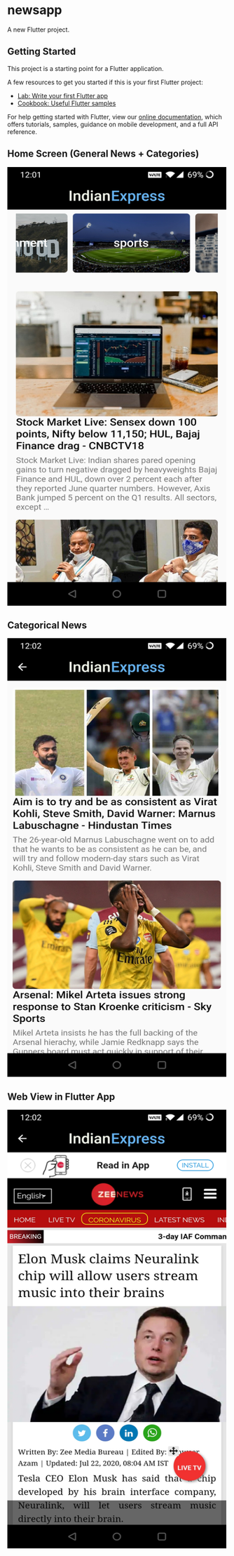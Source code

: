 # newsapp

A new Flutter project.

## Getting Started

This project is a starting point for a Flutter application.

A few resources to get you started if this is your first Flutter project:

- [Lab: Write your first Flutter app](https://flutter.dev/docs/get-started/codelab)
- [Cookbook: Useful Flutter samples](https://flutter.dev/docs/cookbook)

For help getting started with Flutter, view our
[online documentation](https://flutter.dev/docs), which offers tutorials,
samples, guidance on mobile development, and a full API reference.

## Home Screen (General News + Categories)
<img src="/ScreenShots/Screenshot_20200722-120148.jpg" width="500" height="1000" >

## Categorical News
<img src="/ScreenShots/Screenshot_20200722-120200.jpg" width="500" height="1000" >

## Web View in Flutter App
<img src="/ScreenShots/Screenshot_20200722-120210.jpg" width="500" height="1000" >

